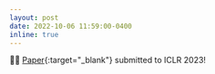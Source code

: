 ```yaml
---
layout: post
date: 2022-10-06 11:59:00-0400
inline: true
---
```

👨‍💻 [Paper](https://arxiv.org/pdf/2210.03466.pdf){:target="\_blank"} submitted to ICLR 2023!
